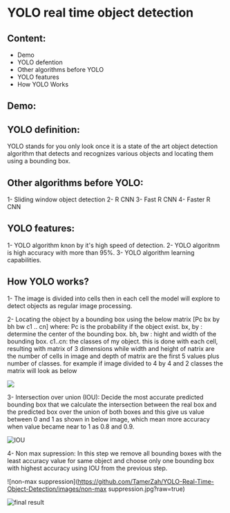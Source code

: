 # YOLO real time object detection

## Content:

* Demo
* YOLO defention
* Other algorithms before YOLO
* YOLO features
* How YOLO Works

## Demo:


## YOLO definition:
YOLO stands for you only look once it is a state of the art object detection algorithm that detects and recognizes various objects and locating them using a bounding box.

## Other algorithms before YOLO:
1- Sliding window object detection
2- R CNN
3- Fast R CNN
4- Faster R CNN

## YOLO features:
1- YOLO algorithm knon by it's high speed of detection.
2- YOLO algoritnm is high accuracy with more than 95%.
3- YOLO algorithm learning capabilities.

## How YOLO works?
1- The image is divided into cells then in each cell the model will explore to detect objects as regular image processing.

2- Locating the object by a bounding box using the below matrix
[Pc
 bx
 by
 bh
 bw
 c1
 ..
 cn]
where:
Pc is the probability if the object exist.
bx, by : determine the center of the bounding box.
bh, bw : hight and width of the bounding box.
c1..cn: the classes of my object.
this is done with each cell, resulting with matrix of 3 dimensions while width and height of natrix are the number of cells in image and depth of matrix are the first 5 values plus number of classes. for example if image divided to 4 by 4 and 2 classes the matrix will look as below

<img src="https://github.com/TamerZah/YOLO-Real-Time-Object-Detection/tree/main/images" />


3- Intersection over union (IOU): 
Decide the most accurate predicted bounding box that we calculate the intersection between the real box and the predicted box over the union of both boxes and this give us value between 0 and 1 as shown in below image, which mean more accuracy when value became near to 1 as 0.8 and 0.9.

![IOU](https://github.com/TamerZah/YOLO-Real-Time-Object-Detection/images/IOU.jpg?raw=true)

4- Non max supression:
In this step we remove all bounding boxes with the least accuracy value for same object and choose only one bounding box with highest accuracy using IOU from the previous step.


![non-max suppression](https://github.com/TamerZah/YOLO-Real-Time-Object-Detection/images/non-max suppression.jpg?raw=true)


![final result](https://github.com/TamerZah/YOLO-Real-Time-Object-Detection/images/result.jpg?raw=true)


